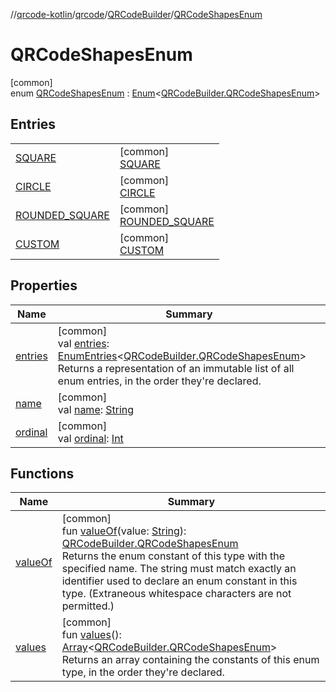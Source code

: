 //[qrcode-kotlin](../../../../index.md)/[qrcode](../../index.md)/[QRCodeBuilder](../index.md)/[QRCodeShapesEnum](index.md)

# QRCodeShapesEnum

[common]\
enum [QRCodeShapesEnum](index.md) : [Enum](https://kotlinlang.org/api/latest/jvm/stdlib/kotlin/-enum/index.html)&lt;[QRCodeBuilder.QRCodeShapesEnum](index.md)&gt;

## Entries

| | |
|---|---|
| [SQUARE](-s-q-u-a-r-e/index.md) | [common]<br>[SQUARE](-s-q-u-a-r-e/index.md) |
| [CIRCLE](-c-i-r-c-l-e/index.md) | [common]<br>[CIRCLE](-c-i-r-c-l-e/index.md) |
| [ROUNDED_SQUARE](-r-o-u-n-d-e-d_-s-q-u-a-r-e/index.md) | [common]<br>[ROUNDED_SQUARE](-r-o-u-n-d-e-d_-s-q-u-a-r-e/index.md) |
| [CUSTOM](-c-u-s-t-o-m/index.md) | [common]<br>[CUSTOM](-c-u-s-t-o-m/index.md) |

## Properties

| Name | Summary |
|---|---|
| [entries](entries.md) | [common]<br>val [entries](entries.md): [EnumEntries](https://kotlinlang.org/api/latest/jvm/stdlib/kotlin.enums/-enum-entries/index.html)&lt;[QRCodeBuilder.QRCodeShapesEnum](index.md)&gt;<br>Returns a representation of an immutable list of all enum entries, in the order they're declared. |
| [name](../../../qrcode.raw/-q-r-code-data-type/-d-e-f-a-u-l-t/index.md#-372974862%2FProperties%2F345188675) | [common]<br>val [name](../../../qrcode.raw/-q-r-code-data-type/-d-e-f-a-u-l-t/index.md#-372974862%2FProperties%2F345188675): [String](https://kotlinlang.org/api/latest/jvm/stdlib/kotlin/-string/index.html) |
| [ordinal](../../../qrcode.raw/-q-r-code-data-type/-d-e-f-a-u-l-t/index.md#-739389684%2FProperties%2F345188675) | [common]<br>val [ordinal](../../../qrcode.raw/-q-r-code-data-type/-d-e-f-a-u-l-t/index.md#-739389684%2FProperties%2F345188675): [Int](https://kotlinlang.org/api/latest/jvm/stdlib/kotlin/-int/index.html) |

## Functions

| Name | Summary |
|---|---|
| [valueOf](value-of.md) | [common]<br>fun [valueOf](value-of.md)(value: [String](https://kotlinlang.org/api/latest/jvm/stdlib/kotlin/-string/index.html)): [QRCodeBuilder.QRCodeShapesEnum](index.md)<br>Returns the enum constant of this type with the specified name. The string must match exactly an identifier used to declare an enum constant in this type. (Extraneous whitespace characters are not permitted.) |
| [values](values.md) | [common]<br>fun [values](values.md)(): [Array](https://kotlinlang.org/api/latest/jvm/stdlib/kotlin/-array/index.html)&lt;[QRCodeBuilder.QRCodeShapesEnum](index.md)&gt;<br>Returns an array containing the constants of this enum type, in the order they're declared. |
